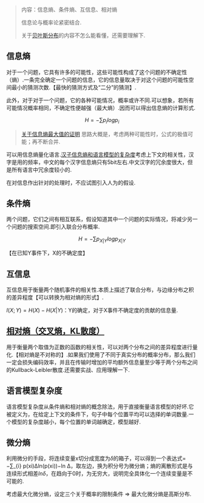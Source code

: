 > 内容：信息熵、条件熵、互信息、相对熵
> 
> 信息论与概率论紧密结合.
> 
> 关于[贝叶斯分布](http://www.xuyankun.cn/2017/05/13/bayes/)的内容不怎么能看懂，还需要理解下.

## 信息熵

对于一个问题，它具有许多的可能性，这些可能性构成了这个问题的不确定性（熵）.一条完全确定一个问题的信息，它的信息量取决于对这个问题的可能性空间最小的猜测次数.【最快的猜测方式及“二分”的猜测】.

此外，对于对于一个问题，它的各种可能情况，概率或许不同.可以想象，若所有可能情况概率相同，不确定性便越强（最大熵）.因而可以得出信息熵的计算形式.

$$H =- \sum {p_ilogp_i}$$

> [关于信息熵最大值的证明](https://blog.csdn.net/feixi7358/article/details/83861858)
> 思路大概是，考虑两种可能性时，公式的极值可能；再不断合并.

可以用信息熵量化语言.[汉子信息熵和语言模型的复杂度](http://dsd.future-lab.cn/members/2015nlp/readings/%E6%B1%89%E8%AF%AD%E4%BF%A1%E6%81%AF%E7%86%B5%E5%92%8C%E8%AF%AD%E8%A8%80%E6%A8%A1%E5%9E%8B%E7%9A%84%E5%A4%8D%E6%9D%82%E5%BA%A6.pdf)考虑上下文的相关性，汉字是用的频率，中文的每个汉字信息熵只有5bit左右.中文汉字的冗余度很大，但是所有语言中冗余度较小的.

在对信息作出针对的处理时，不应试图引入人为的假设.

## 条件熵

两个问题，它们之间有相互联系，假设知道其中一个问题的实际情况，将减少另一个问题的搜索空间.即引入联合分布概率.

$$H =- \sum {p_{X|Y}logp_{X|Y}}$$

【在已知Y事件下，X的不确定度】

## 互信息

互信息用于衡量两个随机事件的相关性.本质上描述了联合分布，与边缘分布之积的差异程度【可以转换为相对熵的形式】.

$I(X; Y) = H(X) - H(X|Y)$：Y的确定，对于X事件不确定度的贡献的信息量.

## [相对熵（交叉熵，KL散度）](https://zhuanlan.zhihu.com/p/36192699)

用于衡量两个取值为正数的函数的相关性，可以对两个分布之间的差异程度进行量化.【相对熵是不对称的】.如果我们使⽤了不同于真实分布的概率分布，那么我们⼀定会损失编码效率，并且在传输时增加的平均额外信息量⾄少等于两个分布之间的Kullback-Leibler散度.还需要实战、应用理解一下.

## 语言模型复杂度

语言模型复杂度从条件熵和相对熵的概念除法，用于直接衡量语言模型的好坏.它被定义为，在给定上下文的条件下，句子中每个位置平均可以选择的单词数量.一个模型的复杂度越小，每个位置的单词越确定，模型越好.

## 微分熵

利用微分的手段，将连续变量x切分成宽度为$\delta$的箱子，可以得到一个表达式= −∑\_{i}
p(xi)∆ln(p(xi))−ln ∆，取左边，换为积分号为微分熵；熵的离散形式是与连续形式相差$ln\delta$，在趋向于0时，为无穷大，说明完全具体化一个连续变量是不可能的.

考虑最大化微分熵，设定三个关于概率的限制条件 => 最大化微分熵是高斯分布.



